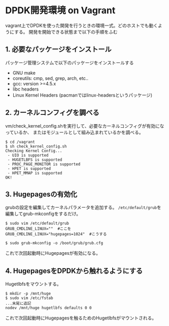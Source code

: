 # DPDK開発環境 on Vagrant 

vagrant上でDPDKを使った開発を行うときの環境一式。どのホストでも動くようにする。
開発を開始できる状態まで以下の手順をふむ


## 1. 必要なパッケージをインストール

パッケージ管理システムで以下のパッケージをインストールする

 - GNU make
 - coreutils: cmp, sed, grep, arch, etc..
 - gcc: version >=4.5.x
 - libc headers
 - Linux Kernel Headers (pacmanではlinux-headersというパッケージ)


## 2. カーネルコンフィグを調べる

vm/check_kernel_config.shを実行して、必要なカーネルコンフィグが有効になっているか、
またはモジュールとして組み込まれているかを調べる。

```
$ cd /vagrant
$ sh check_kernel_config.sh
Checking Kernel Config...
 - UIO is supported
 - HUGETLBFS is supported
 - PROC_PAGE_MONITOR is supported
 - HPET is supported
 - HPET_MMAP is supported
OK!
```


## 3. Hugepagesの有効化

grubの設定を編集してカーネルパラメータを追加する。
``/etc/default/grub``を編集してgrub-mkconfigをするだけ。

```
$ sudo vim /etc/default/grub
GRUB_CMDLINE_LINUX=""  #ここを
GRUB_CMDLINE_LINUX="hugepages=1024"  #こうする

$ sudo grub-mkconfig -o /boot/grub/grub.cfg
```

これで次回起動時にHugepagesが有効になる。

## 4. HugepagesをDPDKから触れるようにする

Hugetlbfsをマウントする。

```
$ mkdir -p /mnt/huge
$ sudo vim /etc/fstab
...末尾に追記
nodev /mnt/huge hugetlbfs defaults 0 0
```

これで次回起動時にHugepagesを触るためのHugetlbfsがマウントされる。



